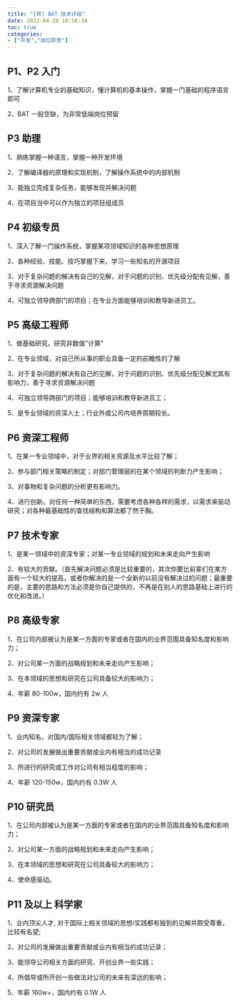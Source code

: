 ```yaml
---
title: "[转] BAT 技术评级"
date: 2022-04-20 18:58:34
toc: true
categories:
- ["开发","岗位职责"]
---
```


## P1、P2 入门
1、了解计算机专业的基础知识，懂计算机的基本操作，掌握一门基础的程序语言即可

2、BAT 一般空缺，为非常低端岗位预留




## P3 助理
1、熟练掌握一种语言，掌握一种开发环境

2、了解编译器的原理和实现机制，了解操作系统中的内部机制

3、能独立完成复杂任务，能够发现并解决问题

4、在项目当中可以作为独立的项目组成员

## P4 初级专员
1、深入了解一门操作系统，掌握某项领域知识的各种思想原理

2、各种经验、技能、技巧掌握下来，学习一些知名的开源项目

3、对于复杂问题的解决有自己的见解，对于问题的识别、优先级分配有见解，善于寻求资源解决问题

4、可独立领导跨部门的项目；在专业方面能够培训和教导新进员工。

## P5 高级工程师
1、做基础研究，研究非数值"计算"

2、在专业领域，对自己所从事的职业具备一定的前瞻性的了解

3、对于复杂问题的解决有自己的见解，对于问题的识别、优先级分配见解尤其有影响力，善于寻求资源解决问题

4、可独立领导跨部门的项目；能够培训和教导新进员工；

5、是专业领域的资深人士；行业外或公司内培养周期较长。

## P6 资深工程师
1、在某一专业领域中，对于业界的相关资源及水平比较了解；

2、参与部门相关策略的制定；对部门管理层的在某个领域的判断力产生影响；

3、对事物和复杂问题的分析更有影响力。

4、进行创新。对任何一种简单的东西，需要考虑各种各样的需求，以需求来驱动研究；对各种最基础性的查找结构和算法都了然于胸。

## P7 技术专家
1、是某一领域中的资深专家；对某一专业领域的规划和未来走向产生影响

2、有较大的贡献。（首先解决问题必须是比较重要的，其次你要比前辈们在某方面有一个较大的提高，或者你解决的是一个全新的以前没有解决过的问题；最重要的是，主要的思路和方法必须是你自己提供的，不再是在别人的思路基础上进行的优化和改进。）

## P8 高级专家
1、在公司内部被认为是某一方面的专家或者在国内的业界范围具备知名度和影响力；

2、对公司某一方面的战略规划和未来走向产生影响；

3、在本领域的思想和研究在公司具备较大的影响力；

4、年薪 80-100w，国内约有 2w 人

## P9 资深专家
1、业内知名，对国内/国际相关领域都较为了解；

2、对公司的发展做出重要贡献或业内有相当的成功记录

3、所进行的研究或工作对公司有相当程度的影响；

4、年薪 120-150w，国内约有 0.3W 人

## P10 研究员
1、在公司内部被认为是某一方面的专家或者在国内的业界范围具备知名度和影响力；

2、对公司某一方面的战略规划和未来走向产生影响；

3、在本领域的思想和研究在公司具备较大的影响力；

4、使命感驱动。

## P11 及以上 科学家
1、业内顶尖人才, 对于国际上相关领域的思想/实践都有独到的见解并颇受尊重，比较有名望;

2、对公司的发展做出重要贡献或业内有相当的成功记录；

3、能领导公司相关方面的研究、开创业界一些实践；

4、所倡导或所开创一些做法对公司的未来有深远的影响；

5、年薪 160w+，国内约有 0.1W 人

